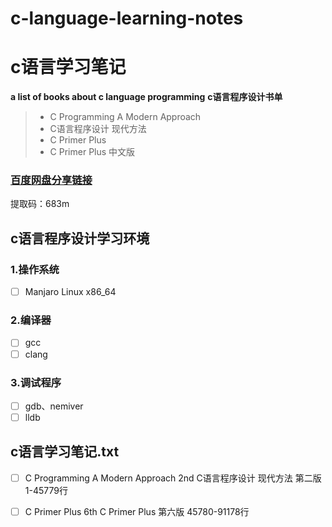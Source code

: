 # c-language-learning-notes
# c语言学习笔记

**a list of books about c language programming** 
**c语言程序设计书单** 
> * C Programming A Modern Approach
> * C语言程序设计 现代方法
> * C Primer Plus
> * C Primer Plus 中文版

### [百度网盘分享链接](https://pan.baidu.com/s/19xDmCxF6KQr5GWfjXXaBPA )
提取码：683m

## c语言程序设计学习环境

### 1.操作系统
- [ ] Manjaro Linux x86_64

### 2.编译器
- [ ] gcc
- [ ] clang

### 3.调试程序
- [ ] gdb、nemiver
- [ ] lldb

## c语言学习笔记.txt
- [ ] C Programming A Modern Approach 2nd C语言程序设计 现代方法 第二版 1-45779行
- [ ] C Primer Plus 6th C Primer Plus 第六版 45780-91178行


